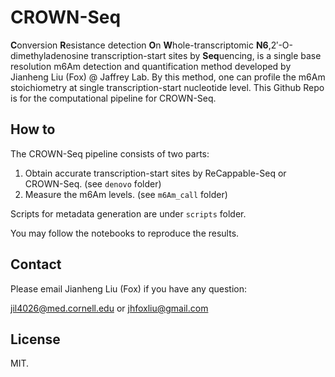 # CROWN-Seq

**C**onversion **R**esistance detection **O**n **W**hole-transcriptomic **N6**,2′-O-dimethyladenosine transcription-start sites by **Seq**uencing, is a single base resolution m6Am detection and quantification method developed by Jianheng Liu (Fox) @ Jaffrey Lab. By this method, one can profile the m6Am stoichiometry at single transcription-start nucleotide level. This Github Repo is for the computational pipeline for CROWN-Seq.

## How to

The CROWN-Seq pipeline consists of two parts:

1. Obtain accurate transcription-start sites by ReCappable-Seq or CROWN-Seq. (see `denovo` folder)
2. Measure the m6Am levels. (see `m6Am_call` folder)

Scripts for metadata generation are under `scripts` folder.

You may follow the notebooks to reproduce the results.

## Contact

Please email Jianheng Liu (Fox) if you have any question:

jil4026@med.cornell.edu or jhfoxliu@gmail.com

## License

MIT.


